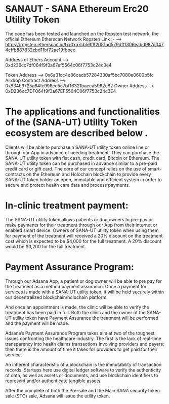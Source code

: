 # SANAUT - SANA Ethereum Erc20 Utility Token 

The code has been tested and launched on the Ropsten test network, the official Ethereum Etherscan Network
Ropsten Link :-  -->   https://ropsten.etherscan.io/tx/0xa7cb56f92051bd579dff1306eabd987d3474cffb887832cbd11bf72ae19fbbce

Address of Ethers Account -->  0xd236cc7df064f9f3a67ef5564c06f7753c24c3e4

Token Address -->  0x6a31cc4c86cacb57284330af5bc7080e0600b5fc
Airdrop Contract Address -->  0x834b9725a64fc998ce5c7bf16321baeca5962e82
Owner Address -->  0xD236cc7DF064f9f3a67EF5564C06f7753c24c3E4

# The applications and functionalities of the (SANA-UT) Utility Token ecosystem are described below .

Clients will be able to purchase a SANA-UT utility token online line or through our App in advance of needing treatment. They can purchase the SANA-UT utility token with fiat cash, credit card, Bitcoin or Ethereum. The SANA-UT utility token can be purchased in advance similar to a pre-paid credit card or gift card. The core of our concept relies on the use of smart-contracts on the Ethereum and Holochain blockchain to provide every SANA-UT token holder an open, immutable and efficient system in order to secure and protect health care data and process payments. 

# In-clinic treatment payment:
The SANA-UT utility token allows patients or dog owners to pre-pay or make payments for their treatment through our App from their internet or enabled smart device. Owners of SANA-UT utility token when using them for payment of the treatment will received a 20% discount on the treatment cost which is expected to be $4,000 for the full treatment. A 20% discount would be $3,200 for the full treatment.

# Payment Assurance Program:
Through our Adsana App, a patient or dog owner will be able to pre pay for the treatment as a method payment assurance. Once a payment for services is made with a SANA-UT utility token, it will be held securely within our decentralized blockchain/holochain platform.

And once an appointment is made, the clinic will be able to verify the treatment has been paid in full. Both the clinic and the owner of the SANA-UT utility token have Payment Assurance the treatment will be performed and the payment will be made.

Adsana’s Payment Assurance Program takes aim at two of the toughest issues confronting the healthcare industry. The first is the lack of real-time transparency into health claims transactions involving providers and payers; then there is the amount of time it takes for providers to get paid for their service.

An inherent characteristic of a blockchain is the immutability of transaction records. Startups here use digital ledger software to verify the authenticity of data, as well as assets or documents, and use blockchain identifiers to represent and/or authenticate tangible assets.

After the complete of both the Pre-sale and the Main SANA security token sale (STO) sale, Adsana will issue the utility token.



